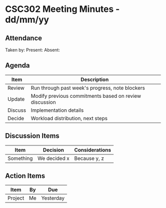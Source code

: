 # CSC302 Meeting Minutes - dd/mm/yy

## Attendance
Taken by: 
Present:
Absent:

## Agenda
Item | Description
--- | ---
Review | Run through past week's progress, note blockers
Update | Modify previous commitments based on review discussion
Discuss | Implementation details
Decide | Workload distribution, next steps

## Discussion Items
Item | Decision | Considerations
--- | --- | ---
Something | We decided x | Because y, z

## Action Items
Item | By | Due
--- | --- | --- 
Project | Me | Yesterday 
